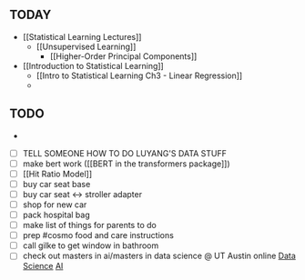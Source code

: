 
## TODAY
- [[Statistical Learning Lectures]]
	- [[Unsupervised Learning]]
		- [[Higher-Order Principal Components]]
- [[Introduction to Statistical Learning]]
	- [[Intro to Statistical Learning Ch3 - Linear Regression]]
	- 

## TODO

-

- [ ] TELL SOMEONE HOW TO DO LUYANG'S DATA STUFF
- [ ] make bert work ([[BERT in the transformers package]])
- [ ] [[Hit Ratio Model]]
- [ ] buy car seat base
- [ ] buy car seat <-> stroller adapter
- [ ] shop for new car
- [ ] pack hospital bag
- [ ] make list of things for parents to do
- [ ] prep #cosmo food and care instructions
- [ ] call gilke to get window in bathroom
- [ ] check out masters in ai/masters in data science @ UT Austin online
        [Data Science](https://cdso.utexas.edu/msds)
        [AI](https://cdso.utexas.edu/msai)